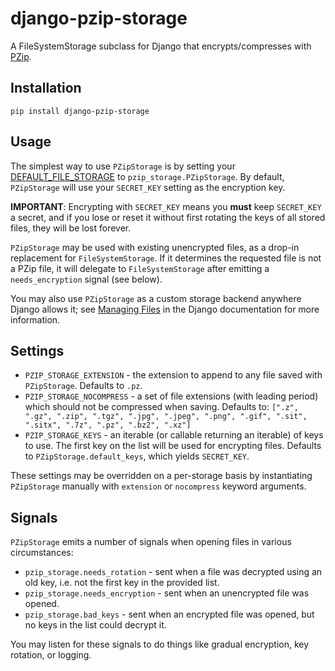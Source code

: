 # django-pzip-storage

A FileSystemStorage subclass for Django that encrypts/compresses with [PZip](https://github.com/imsweb/pzip).

## Installation

`pip install django-pzip-storage`

## Usage

The simplest way to use `PZipStorage` is by setting your
[DEFAULT_FILE_STORAGE](https://docs.djangoproject.com/en/dev/ref/settings/#default-file-storage) to
`pzip_storage.PZipStorage`. By default, `PZipStorage` will use your `SECRET_KEY` setting as the encryption key.

**IMPORTANT**: Encrypting with `SECRET_KEY` means you **must** keep `SECRET_KEY` a secret, and if you lose or reset it
without first rotating the keys of all stored files, they will be lost forever.

`PZipStorage` may be used with existing unencrypted files, as a drop-in replacement for `FileSystemStorage`. If it
determines the requested file is not a PZip file, it will delegate to `FileSystemStorage` after emitting a
`needs_encryption` signal (see below).

You may also use `PZipStorage` as a custom storage backend anywhere Django allows it; see
[Managing Files](https://docs.djangoproject.com/en/dev/topics/files/) in the Django documentation for more information.

## Settings

* `PZIP_STORAGE_EXTENSION` - the extension to append to any file saved with `PZipStorage`. Defaults to `.pz`.
* `PZIP_STORAGE_NOCOMPRESS` - a set of file extensions (with leading period) which should not be compressed when
  saving. Defaults to:
  `[".z", ".gz", ".zip", ".tgz", ".jpg", ".jpeg", ".png", ".gif", ".sit", ".sitx", ".7z", ".pz", ".bz2", ".xz"]`
* `PZIP_STORAGE_KEYS` - an iterable (or callable returning an iterable) of keys to use. The first key on the list will
  be used for encrypting files. Defaults to `PZipStorage.default_keys`, which yields `SECRET_KEY`.

These settings may be overridden on a per-storage basis by instantiating `PZipStorage` manually with `extension` or
`nocompress` keyword arguments.

## Signals

`PZipStorage` emits a number of signals when opening files in various circumstances:

* `pzip_storage.needs_rotation` - sent when a file was decrypted using an old key, i.e. not the first key in the
  provided list.
* `pzip_storage.needs_encryption` - sent when an unencrypted file was opened.
* `pzip_storage.bad_keys` - sent when an encrypted file was opened, but no keys in the list could decrypt it.

You may listen for these signals to do things like gradual encryption, key rotation, or logging.
